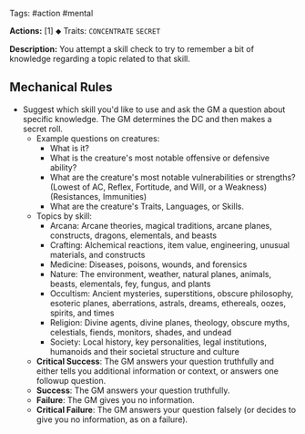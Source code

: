 Tags: #action #mental 

**Actions:** [1] ⬥
Traits: `CONCENTRATE` `SECRET`

**Description:** You attempt a skill check to try to remember a bit of knowledge regarding a topic related to that skill.

## Mechanical Rules

- Suggest which skill you'd like to use and ask the GM a question about specific knowledge. The GM determines the DC and then makes a secret roll.
	- Example questions on creatures:  
		- What is it?
		- What is the creature's most notable offensive or defensive ability?
		- What are the creature's most notable vulnerabilities or strengths?   (Lowest of AC, Reflex, Fortitude, and Will, or a Weakness) (Resistances, Immunities)
		- What are the creature's Traits, Languages, or Skills.
	- Topics by skill:
		- Arcana: Arcane theories, magical traditions, arcane planes, constructs, dragons, elementals, and beasts
		- Crafting: Alchemical reactions, item value, engineering, unusual materials, and constructs
		- Medicine: Diseases, poisons, wounds, and forensics
		- Nature: The environment, weather, natural planes, animals, beasts, elementals, fey, fungus, and plants
		- Occultism: Ancient mysteries, superstitions, obscure philosophy, esoteric planes, aberrations, astrals, dreams, ethereals, oozes, spirits, and times
		- Religion: Divine agents, divine planes, theology, obscure myths, celestials, fiends, monitors, shades, and undead
		- Society: Local history, key personalities, legal institutions, humanoids and their societal structure and culture
	- **Critical Success**: The GM answers your question truthfully and either tells you additional information or context, or answers one followup question.
	- **Success**: The GM answers your question truthfully.
	- **Failure**: The GM gives you no information.
	- **Critical Failure**: The GM answers your question falsely (or decides to give you no information, as on a failure).



